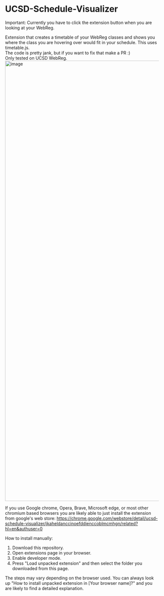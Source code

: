 # UCSD-Schedule-Visualizer
Important: Currently you have to click the extension button when you are looking at your WebReg.
  
Extension that creates a timetable of your WebReg classes and shows you where the class you are hovering over would fit in your schedule. This uses timetable.js.  
The code is pretty jank, but if you want to fix that make a PR :)  
Only tested on UCSD WebReg.
<img width="1440" alt="image" src="https://user-images.githubusercontent.com/34536619/184556792-27b738d2-a017-4fe5-8876-f4e6b17a7851.png">
  
  
  If you use Google chrome, Opera, Brave, Microsoft edge, or most other chromium based browsers you are likely able to just install the extension from google's web store: https://chrome.google.com/webstore/detail/ucsd-schedule-visualizer/jkaheldanccinoefddienccoblmcmhgn/related?hl=en&authuser=0
  

How to install manually:  
1. Download this repository.  
2. Open extensions page in your browser.  
3. Enable developer mode.  
4. Press "Load unpacked extension" and then select the folder you downloaded from this page.  

  
  The steps may vary depending on the browser used. You can always look up "How to install unpacked extension in [Your browser name]?" and you are likely to find a detailed explanation.
